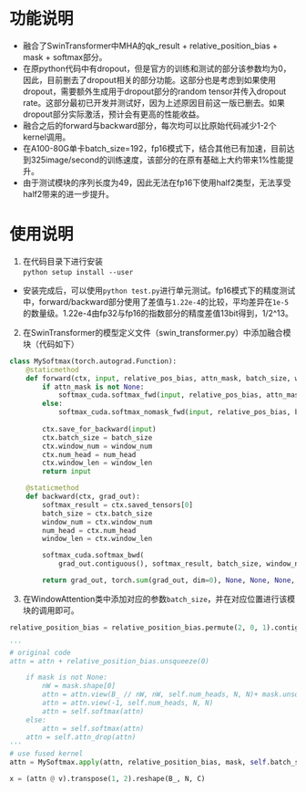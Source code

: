 # 功能说明
- 融合了SwinTransformer中MHA的qk_result + relative_position_bias + mask + softmax部分。
- 在原python代码中有dropout，但是官方的训练和测试的部分该参数均为0，因此，目前删去了dropout相关的部分功能。这部分也是考虑到如果使用dropout，需要额外生成用于dropout部分的random tensor并传入dropout rate。这部分最初已开发并测试好，因为上述原因目前这一版已删去。如果dropout部分实际激活，预计会有更高的性能收益。
- 融合之后的forward与backward部分，每次均可以比原始代码减少1-2个kernel调用。
- 在A100-80G单卡batch_size=192，fp16模式下，结合其他已有加速，目前达到325image/second的训练速度，该部分的在原有基础上大约带来1%性能提升。
- 由于测试模块的序列长度为49，因此无法在fp16下使用half2类型，无法享受half2带来的进一步提升。


# 使用说明

1. 在代码目录下进行安装   
`python setup install --user`

- 安装完成后，可以使用`python test.py`进行单元测试。fp16模式下的精度测试中，forward/backward部分使用了差值与`1.22e-4`的比较，平均差异在`1e-5`的数量级。1.22e-4由fp32与fp16的指数部分的精度差值13bit得到，1/2^13。

2. 在SwinTransformer的模型定义文件（swin_transformer.py）中添加融合模块（代码如下）

```python
class MySoftmax(torch.autograd.Function):
    @staticmethod
    def forward(ctx, input, relative_pos_bias, attn_mask, batch_size, window_num, num_head, window_len):
        if attn_mask is not None:
            softmax_cuda.softmax_fwd(input, relative_pos_bias, attn_mask, batch_size, window_num, num_head, window_len)
        else:
            softmax_cuda.softmax_nomask_fwd(input, relative_pos_bias, batch_size, window_num, num_head, window_len)
        
        ctx.save_for_backward(input)
        ctx.batch_size = batch_size
        ctx.window_num = window_num
        ctx.num_head = num_head
        ctx.window_len = window_len
        return input

    @staticmethod
    def backward(ctx, grad_out):
        softmax_result = ctx.saved_tensors[0]
        batch_size = ctx.batch_size
        window_num = ctx.window_num
        num_head = ctx.num_head
        window_len = ctx.window_len

        softmax_cuda.softmax_bwd(
            grad_out.contiguous(), softmax_result, batch_size, window_num, num_head, window_len)

        return grad_out, torch.sum(grad_out, dim=0), None, None, None, None, None
```

3. 在WindowAttention类中添加对应的参数`batch_size`，并在对应位置进行该模块的调用即可。

```python
relative_position_bias = relative_position_bias.permute(2, 0, 1).contiguous()

'''
# original code
attn = attn + relative_position_bias.unsqueeze(0)

    if mask is not None:
        nW = mask.shape[0]
        attn = attn.view(B_ // nW, nW, self.num_heads, N, N)+ mask.unsqueeze(1).unsqueeze(0)
        attn = attn.view(-1, self.num_heads, N, N)
        attn = self.softmax(attn)
    else:
        attn = self.softmax(attn)
    attn = self.attn_drop(attn)
'''
# use fused kernel
attn = MySoftmax.apply(attn, relative_position_bias, mask, self.batch_size, B_ // self.batch_size, self.num_heads, N)

x = (attn @ v).transpose(1, 2).reshape(B_, N, C)
```